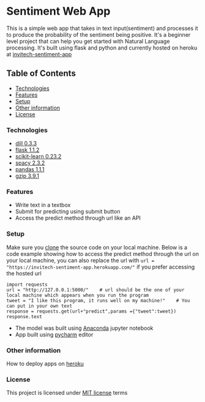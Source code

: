# Sentiment Web App
This is a simple web app that takes in text input(sentiment)
and processes it to produce the probability of the sentiment
being positive. It's a beginner level project that can help 
you get started with Natural Language processing.
It's built using flask and python and currently 
hosted on heroku at 
[invitech-sentiment-app](https://invitech-sentiment-app.herokuapp.com/index)
## Table of Contents
* [Technologies](#technologies)
* [Features](#features)
* [Setup](#setup)
* [Other information](#other-information) 
* [License](#license)
### Technologies
* [dill 0.3.3](https://pypi.org/project/dill/)
* [flask 1.1.2](https://pypi.org/project/Flask/)
* [scikit-learn 0.23.2](https://scikit-learn.org/stable/whats_new/v0.23.html)
* [spacy 2.3.2](https://pypi.org/project/spacy/)
* [pandas 1.1.1](https://pandas.pydata.org/pandas-docs/version/1.1.1/user_guide/index.html)
* [gzip 3.9.1](https://docs.python.org/3/library/gzip.html)
### Features
* Write text in a textbox 
* Submit for predicting using submit button
* Access the predict method through url like an API
### Setup

Make sure you [clone](https://docs.github.com/en/free-pro-team@latest/github/creating-cloning-and-archiving-repositories/cloning-a-repository) the source code on your local machine.
Below is a code example showing how to access the predict method through the url on your local machine,
you can also replace the url with ``url = "https://invitech-sentiment-app.herokuapp.com/"`` if you prefer accessing the hosted url
```
import requests
url = "http://127.0.0.1:5000/"    # url should be the one of your local machine which appears when you run the program
tweet = "I like this program, it runs well on my machine!"    # You can put in your own text
response = requests.get(url+"predict",params ={"tweet":tweet})
response.text

``` 
   
* The model was built using [Anaconda](https://docs.anaconda.com/anaconda/install/) jupyter notebook 
* App built using [pycharm](https://www.jetbrains.com/pycharm/) editor
### Other information
How to deploy apps on [heroku](https://devcenter.heroku.com/start)
### License
This project is licensed under [MIT license](./LICENSE) terms
